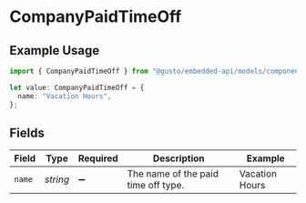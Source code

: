 # CompanyPaidTimeOff

## Example Usage

```typescript
import { CompanyPaidTimeOff } from "@gusto/embedded-api/models/components";

let value: CompanyPaidTimeOff = {
  name: "Vacation Hours",
};
```

## Fields

| Field                               | Type                                | Required                            | Description                         | Example                             |
| ----------------------------------- | ----------------------------------- | ----------------------------------- | ----------------------------------- | ----------------------------------- |
| `name`                              | *string*                            | :heavy_minus_sign:                  | The name of the paid time off type. | Vacation Hours                      |